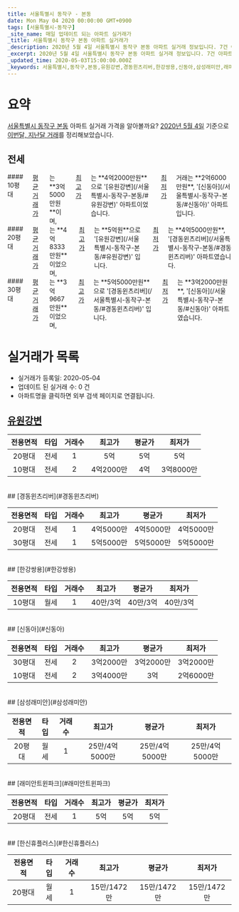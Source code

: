 ```yaml
---
title: 서울특별시 동작구 - 본동
date: Mon May 04 2020 00:00:00 GMT+0900
tags: [서울특별시-동작구]
_site_name: 매일 업데이트 되는 아파트 실거래가
_title: 서울특별시 동작구 본동 아파트 실거래가
_description: 2020년 5월 4일 서울특별시 동작구 본동 아파트 실거래 정보입니다. 7건 아파트 정보가 있습니다.
_excerpt: 2020년 5월 4일 서울특별시 동작구 본동 아파트 실거래 정보입니다. 7건 아파트 정보가 있습니다.
_updated_time: 2020-05-03T15:00:00.000Z
_keywords: 서울특별시,동작구,본동,유원강변,경동윈츠리버,한강쌍용,신동아,삼성래미안,래미안트윈파크,한신휴플러스
---
```





# 요약
<ins>서울특별시 동작구 본동</ins> 아파트 실거래 가격을 알아볼까요? <ins>2020년 5월 4일</ins> 기준으로 <ins>이번달, 지난달 거래</ins>를 정리해보았습니다.

## 전세
<div class="container">
<div class="six columns" markdown="1">
#### 10평대
<ins>평균 거래가</ins>는 **3억5000만원**이며, <ins>최고가</ins>는 **4억2000만원**으로 '[유원강변](/서울특별시-동작구-본동/#유원강변)' 아파트이었습니다. <ins>최저가</ins> 거래는 **2억6000만원**, '[신동아](/서울특별시-동작구-본동/#신동아)' 아파트입니다.
</div>
<div class="six columns" markdown="1">
#### 20평대
<ins>평균 거래가</ins>는 **4억8333만원**이었으며, <ins>최고가</ins>는 **5억원**으로 '[유원강변](/서울특별시-동작구-본동/#유원강변)' 입니다. <ins>최저가</ins>는 **4억5000만원**, '[경동윈츠리버](/서울특별시-동작구-본동/#경동윈츠리버)' 아파트였습니다.
</div>
</div>
<div class="container">
<div class="twelve columns" markdown="1">
#### 30평대
<ins>평균 거래가</ins>는 **3억9667만원**이었으며, <ins>최고가</ins>는 **5억5000만원**으로 '[경동윈츠리버](/서울특별시-동작구-본동/#경동윈츠리버)' 입니다. <ins>최저가</ins>는 **3억2000만원**, '[신동아](/서울특별시-동작구-본동/#신동아)' 아파트였습니다.
</div>
</div>



# 실거래가 목록
- 실거래가 등록일: 2020-05-04
- 업데이트 된 실거래 수: 0 건
- 아파트명을 클릭하면 외부 검색 페이지로 연결됩니다.

## [유원강변](#유원강변)

|전용면적|타입|거래수|최고가|평균가|최저가|
|:---:|:---:|:---:|:---:|:---:|:---:|
|20평대|<span class="deal-type-2">전세</span>|1|5억|5억|5억|
|10평대|<span class="deal-type-2">전세</span>|2|4억2000만|4억|3억8000만|

<br/>
## [경동윈츠리버](#경동윈츠리버)

|전용면적|타입|거래수|최고가|평균가|최저가|
|:---:|:---:|:---:|:---:|:---:|:---:|
|20평대|<span class="deal-type-2">전세</span>|1|4억5000만|4억5000만|4억5000만|
|30평대|<span class="deal-type-2">전세</span>|1|5억5000만|5억5000만|5억5000만|

<br/>
## [한강쌍용](#한강쌍용)

|전용면적|타입|거래수|최고가|평균가|최저가|
|:---:|:---:|:---:|:---:|:---:|:---:|
|10평대|<span class="deal-type-3">월세</span>|1|40만/3억|40만/3억|40만/3억|

<br/>
## [신동아](#신동아)

|전용면적|타입|거래수|최고가|평균가|최저가|
|:---:|:---:|:---:|:---:|:---:|:---:|
|30평대|<span class="deal-type-2">전세</span>|2|3억2000만|3억2000만|3억2000만|
|10평대|<span class="deal-type-2">전세</span>|2|3억4000만|3억|2억6000만|

<br/>
## [삼성래미안](#삼성래미안)

|전용면적|타입|거래수|최고가|평균가|최저가|
|:---:|:---:|:---:|:---:|:---:|:---:|
|20평대|<span class="deal-type-3">월세</span>|1|25만/4억5000만|25만/4억5000만|25만/4억5000만|

<br/>
## [래미안트윈파크](#래미안트윈파크)

|전용면적|타입|거래수|최고가|평균가|최저가|
|:---:|:---:|:---:|:---:|:---:|:---:|
|20평대|<span class="deal-type-2">전세</span>|1|5억|5억|5억|

<br/>
## [한신휴플러스](#한신휴플러스)

|전용면적|타입|거래수|최고가|평균가|최저가|
|:---:|:---:|:---:|:---:|:---:|:---:|
|20평대|<span class="deal-type-3">월세</span>|1|15만/1472만|15만/1472만|15만/1472만|

<br/>



